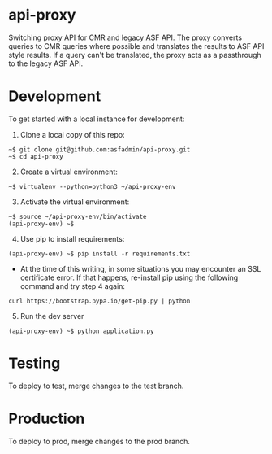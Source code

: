 # api-proxy
Switching proxy API for CMR and legacy ASF API. The proxy converts queries to CMR queries where possible and translates the results to ASF API style results. If a query can't be translated, the proxy acts as a passthrough to the legacy ASF API.

# Development
To get started with a local instance for development:

1. Clone a local copy of this repo:
```
~$ git clone git@github.com:asfadmin/api-proxy.git
~$ cd api-proxy
```

2. Create a virtual environment:
```
~$ virtualenv --python=python3 ~/api-proxy-env
```

3. Activate the virtual environment:
```
~$ source ~/api-proxy-env/bin/activate
(api-proxy-env) ~$
```

4. Use pip to install requirements:
```
(api-proxy-env) ~$ pip install -r requirements.txt
```

  - At the time of this writing, in some situations you may encounter an SSL certificate error. If that happens, re-install pip using the following command and try step 4 again:
  ```
  curl https://bootstrap.pypa.io/get-pip.py | python
  ```

5. Run the dev server
```
(api-proxy-env) ~$ python application.py
```

# Testing
To deploy to test, merge changes to the test branch.

# Production
To deploy to prod, merge changes to the prod branch.
